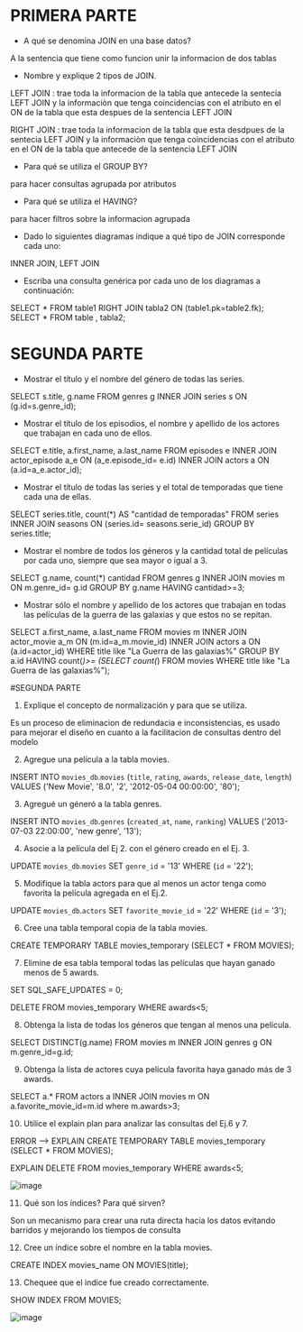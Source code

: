 
# PRIMERA PARTE

- A qué se denomina JOIN en una base datos?
  
 A la sentencia que tiene como funcion unir la informacion de dos tablas

- Nombre y explique 2 tipos de JOIN.

LEFT JOIN : trae toda la informacion de la tabla que antecede la sentecia LEFT JOIN y la informaciòn que tenga coincidencias con el atributo en el ON de la tabla que esta despues de la sentencia LEFT JOIN

RIGHT JOIN : trae toda la informacion de la tabla que esta desdpues de la sentecia LEFT JOIN y la informaciòn que tenga coincidencias con el atributo en el ON de la tabla que antecede de la sentencia LEFT JOIN

- Para qué se utiliza el GROUP BY?

para hacer consultas agrupada por atributos

- Para qué se utiliza el HAVING?

para hacer filtros sobre la informacion agrupada

- Dado lo siguientes diagramas indique a qué tipo de JOIN corresponde cada uno:

INNER JOIN, LEFT JOIN

- Escriba una consulta genérica por cada uno de los diagramas a continuación:

 SELECT * FROM table1 RIGHT JOIN tabla2 ON (table1.pk=table2.fk);
 SELECT * FROM table , tabla2;




# SEGUNDA PARTE

- Mostrar el título y el nombre del género de todas las series.

SELECT s.title, g.name FROM genres g INNER JOIN series s ON (g.id=s.genre_id);

- Mostrar el título de los episodios, el nombre y apellido de los actores que trabajan en
cada uno de ellos.

SELECT e.title, a.first_name, a.last_name 
FROM episodes e INNER JOIN actor_episode a_e ON (a_e.episode_id= e.id) 
INNER JOIN actors a ON (a.id=a_e.actor_id);

- Mostrar el título de todas las series y el total de temporadas que tiene cada una de ellas.

SELECT series.title, count(*) AS "cantidad de temporadas" 
FROM series INNER JOIN seasons ON (series.id= seasons.serie_id)
GROUP BY series.title;

- Mostrar el nombre de todos los géneros y la cantidad total de películas por cada uno, siempre que sea mayor o igual a 3.

SELECT g.name, count(*) cantidad FROM genres g INNER JOIN movies m ON m.genre_id= g.id
GROUP BY g.name
HAVING cantidad>=3;

- Mostrar sólo el nombre y apellido de los actores que trabajan en todas las películas de la guerra de las galaxias y que estos no se repitan.

SELECT a.first_name, a.last_name FROM movies m INNER JOIN actor_movie a_m ON (m.id=a_m.movie_id)
INNER JOIN actors a ON (a.id=actor_id)
WHERE title like "La Guerra de las galaxias%"
GROUP BY a.id
HAVING count(*)>= (SELECT count(*) FROM movies WHERE title like "La Guerra de las galaxias%");


#SEGUNDA PARTE

1. Explique el concepto de normalización y para que se utiliza.

Es un proceso de eliminacion de redundacia e inconsistencias, es usado para mejorar el diseño en cuanto a la facilitacion de consultas dentro del modelo

2. Agregue una película a la tabla movies.

INSERT INTO `movies_db`.`movies` (`title`, `rating`, `awards`, `release_date`, `length`) VALUES ('New Movie', '8.0', '2', '2012-05-04 00:00:00', '80');

3. Agregué un géneró a la tabla genres.

INSERT INTO `movies_db`.`genres` (`created_at`, `name`, `ranking`) VALUES ('2013-07-03 22:00:00', 'new genre', '13');

4. Asocie a la película del Ej 2. con el género creado en el Ej. 3.

UPDATE `movies_db`.`movies` SET `genre_id` = '13' WHERE (`id` = '22');

5. Modifique la tabla actors para que al menos un actor tenga como favorita la película agregada en el Ej.2.

UPDATE `movies_db`.`actors` SET `favorite_movie_id` = '22' WHERE (`id` = '3');

6. Cree una tabla temporal copia de la tabla movies.

CREATE TEMPORARY TABLE movies_temporary (SELECT * FROM MOVIES);

7. Elimine de esa tabla temporal todas las películas que hayan ganado menos de 5 awards.

SET SQL_SAFE_UPDATES = 0;

DELETE FROM movies_temporary
WHERE awards<5;

8. Obtenga la lista de todas los géneros que tengan al menos una película.

SELECT DISTINCT(g.name) FROM movies m INNER JOIN genres  g ON m.genre_id=g.id;

9. Obtenga la lista de actores cuya película favorita haya ganado más de 3 awards.

SELECT a.* FROM actors a INNER JOIN movies m ON a.favorite_movie_id=m.id
where m.awards>3;

10. Utilice el explain plan para analizar las consultas del Ej.6 y 7.

ERROR --> EXPLAIN CREATE TEMPORARY TABLE movies_temporary (SELECT * FROM MOVIES);

EXPLAIN DELETE FROM movies_temporary
WHERE awards<5;

![image](https://user-images.githubusercontent.com/84474950/123194169-a8972900-d46b-11eb-834b-c3e3ddfd187a.png)

11. Qué son los índices? Para qué sirven?

Son un mecanismo para crear una ruta directa hacia los datos evitando barridos y mejorando los tiempos de consulta

12. Cree un índice sobre el nombre en la tabla movies.

CREATE INDEX movies_name
ON MOVIES(title);

13. Chequee que el indice fue creado correctamente.

SHOW INDEX FROM MOVIES;

![image](https://user-images.githubusercontent.com/84474950/123194917-e052a080-d46c-11eb-9d21-be7a2a9431aa.png)

